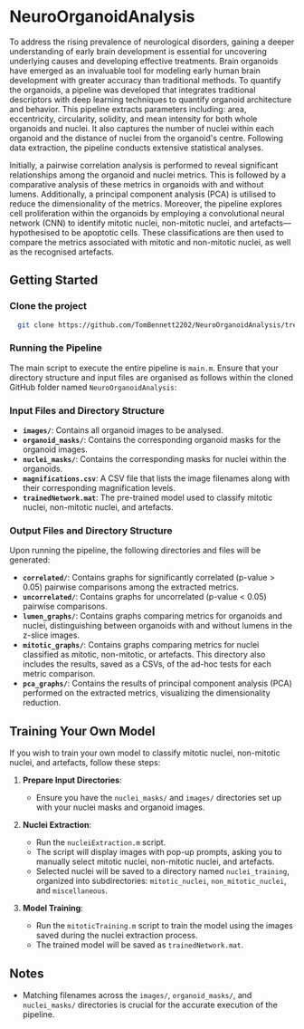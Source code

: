 # NeuroOrganoidAnalysis

To address the rising prevalence of neurological disorders, gaining a deeper understanding of early brain development is essential for uncovering underlying causes and developing effective treatments. Brain organoids have emerged as an invaluable tool for modeling early human brain development with greater accuracy than traditional methods. To quantify the organoids, a pipeline was developed that integrates traditional descriptors with deep learning techniques to quantify organoid architecture and behavior. This pipeline extracts parameters including: area, eccentricity, circularity, solidity, and mean intensity for both whole organoids and nuclei. It also captures the number of nuclei within each organoid and the distance of nuclei from the organoid's centre. Following data extraction, the pipeline conducts extensive statistical analyses.

Initially, a pairwise correlation analysis is performed to reveal significant relationships among the organoid and nuclei metrics. This is followed by a comparative analysis of these metrics in organoids with and without lumens. Additionally, a principal component analysis (PCA) is utilised to reduce the dimensionality of the metrics. Moreover, the pipeline explores cell proliferation within the organoids by employing a convolutional neural network (CNN) to identify mitotic nuclei, non-mitotic nuclei, and artefacts—hypothesised to be apoptotic cells. These classifications are then used to compare the metrics associated with mitotic and non-mitotic nuclei, as well as the recognised artefacts.

## Getting Started

### Clone the project

```bash
  git clone https://github.com/TomBennett2202/NeuroOrganoidAnalysis/tree/main
```

### Running the Pipeline

The main script to execute the entire pipeline is `main.m`. Ensure that your directory structure and input files are organised as follows within the cloned GitHub folder named `NeuroOrganoidAnalysis`:

### Input Files and Directory Structure

- **`images/`**: Contains all organoid images to be analysed.
- **`organoid_masks/`**: Contains the corresponding organoid masks for the organoid images.
- **`nuclei_masks/`**: Contains the corresponding masks for nuclei within the organoids.
- **`magnifications.csv`**: A CSV file that lists the image filenames along with their corresponding magnification levels.
- **`trainedNetwork.mat`**: The pre-trained model used to classify mitotic nuclei, non-mitotic nuclei, and artefacts.

### Output Files and Directory Structure

Upon running the pipeline, the following directories and files will be generated:

- **`correlated/`**: Contains graphs for significantly correlated (p-value > 0.05) pairwise comparisons among the extracted metrics.
- **`uncorrelated/`**: Contains graphs for uncorrelated (p-value < 0.05) pairwise comparisons.
- **`lumen_graphs/`**: Contains graphs comparing metrics for organoids and nuclei, distinguishing between organoids with and without lumens in the z-slice images.
- **`mitotic_graphs/`**: Contains graphs comparing metrics for nuclei classified as mitotic, non-mitotic, or artefacts. This directory also includes the results, saved as a CSVs, of the ad-hoc tests for each metric comparison.
- **`pca_graphs/`**: Contains the results of principal component analysis (PCA) performed on the extracted metrics, visualizing the dimensionality reduction.

## Training Your Own Model

If you wish to train your own model to classify mitotic nuclei, non-mitotic nuclei, and artefacts, follow these steps:

1. **Prepare Input Directories**:
   - Ensure you have the `nuclei_masks/` and `images/` directories set up with your nuclei masks and organoid images. 

2. **Nuclei Extraction**: 
   - Run the `nucleiExtraction.m` script.
   - The script will display images with pop-up prompts, asking you to manually select mitotic nuclei, non-mitotic nuclei, and artefacts.
   - Selected nuclei will be saved to a directory named `nuclei_training`, organized into subdirectories: `mitotic_nuclei`, `non_mitotic_nuclei`, and `miscellaneous`.

3. **Model Training**:
   - Run the `mitoticTraining.m` script to train the model using the images saved during the nuclei extraction process.
   - The trained model will be saved as `trainedNetwork.mat`.

## Notes

- Matching filenames across the `images/`, `organoid_masks/`, and `nuclei_masks/` directories is crucial for the accurate execution of the pipeline.
